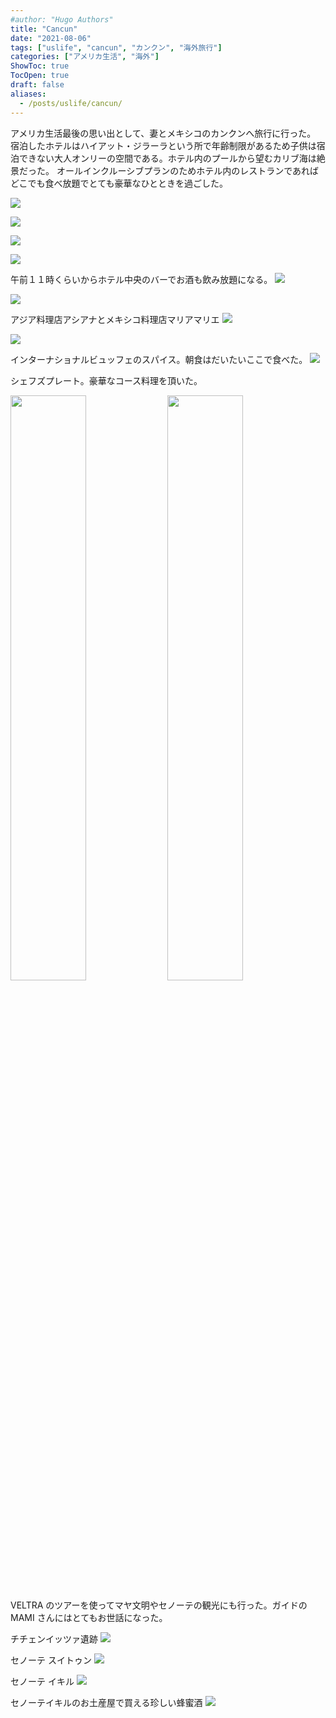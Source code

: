 ```yaml
---
#author: "Hugo Authors"
title: "Cancun"
date: "2021-08-06"
tags: ["uslife", "cancun", "カンクン", "海外旅行"]
categories: ["アメリカ生活", "海外"]
ShowToc: true
TocOpen: true
draft: false
aliases:
  - /posts/uslife/cancun/
---
```


アメリカ生活最後の思い出として、妻とメキシコのカンクンへ旅行に行った。
宿泊したホテルはハイアット・ジラーラという所で年齢制限があるため子供は宿泊できない大人オンリーの空間である。ホテル内のプールから望むカリブ海は絶景だった。
オールインクルーシブプランのためホテル内のレストランであればどこでも食べ放題でとても豪華なひとときを過ごした。

![](images/2022-02-09-22-12-48.png#center)

![](images/2022-02-09-22-07-19.png#center)

![](images/2022-02-09-22-28-08.png#center)

![](images/2022-02-09-22-12-14.png#center)

午前１１時くらいからホテル中央のバーでお酒も飲み放題になる。
![](images/2022-02-11-10-22-57.png#center)

![](images/2022-02-09-22-13-55.png#center)

アジア料理店アシアナとメキシコ料理店マリアマリエ
![](images/2022-02-09-22-32-06.png#center)

![](images/2022-02-09-22-29-47.png#center)

インターナショナルビュッフェのスパイス。朝食はだいたいここで食べた。
![](images/2022-02-09-22-26-33.png#center)

シェフズプレート。豪華なコース料理を頂いた。

<p>
<img src="images/2022-02-09-22-31-13.png" width=49% >
<img src="images/2022-02-09-22-31-25.png" width=49% >
</p>

VELTRA のツアーを使ってマヤ文明やセノーテの観光にも行った。ガイドの MAMI さんにはとてもお世話になった。

チチェンイッツァ遺跡
![](images/2022-02-09-22-24-00.png#center)

セノーテ スイトゥン
![](images/2022-02-09-22-25-17.png#center)

セノーテ イキル
![](images/2022-02-09-22-09-25.png#center)

セノーテイキルのお土産屋で買える珍しい蜂蜜酒
![](images/2022-02-09-22-14-30.png#center)
